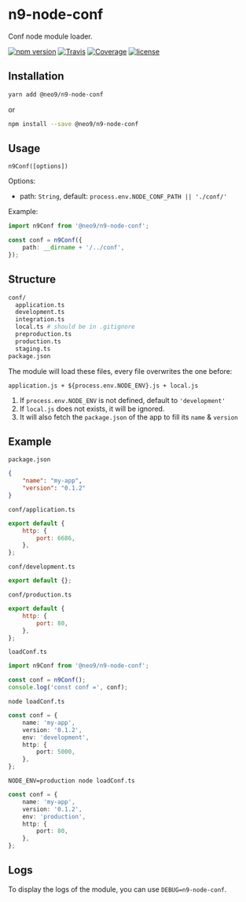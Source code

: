 # n9-node-conf

Conf node module loader.

[![npm version](https://img.shields.io/npm/v/@neo9/n9-node-conf.svg)](https://www.npmjs.com/package/@neo9/n9-node-conf)
[![Travis](https://img.shields.io/travis/neo9/n9-node-conf/master.svg)](https://travis-ci.org/neo9/n9-node-conf)
[![Coverage](https://img.shields.io/codecov/c/github/neo9/n9-node-conf/master.svg)](https://codecov.io/gh/neo9/n9-node-conf)
[![license](https://img.shields.io/github/license/neo9/n9-node-conf.svg)](https://github.com/neo9/n9-node-conf/blob/master/LICENSE)

## Installation

```bash
yarn add @neo9/n9-node-conf
```

or

```bash
npm install --save @neo9/n9-node-conf
```

## Usage

`n9Conf([options])`

Options:

- path: `String`, default: `process.env.NODE_CONF_PATH || './conf/'`

Example:

```ts
import n9Conf from '@neo9/n9-node-conf';

const conf = n9Conf({
	path: __dirname + '/../conf',
});
```

## Structure

```bash
conf/
  application.ts
  development.ts
  integration.ts
  local.ts # should be in .gitignore
  preproduction.ts
  production.ts
  staging.ts
package.json
```

The module will load these files, every file overwrites the one before:

`application.js + ${process.env.NODE_ENV}.js + local.js`

1. If `process.env.NODE_ENV` is not defined, default to `'development'`
2. If `local.js` does not exists, it will be ignored.
3. It will also fetch the `package.json` of the app to fill its `name` & `version`

## Example

`package.json`

```json
{
	"name": "my-app",
	"version": "0.1.2"
}
```

`conf/application.ts`

```js
export default {
	http: {
		port: 6686,
	},
};
```

`conf/development.ts`

```js
export default {};
```

`conf/production.ts`

```js
export default {
	http: {
		port: 80,
	},
};
```

`loadConf.ts`

```js
import n9Conf from '@neo9/n9-node-conf';

const conf = n9Conf();
console.log('const conf =', conf);
```

`node loadConf.ts`

```typescript
const conf = {
	name: 'my-app',
	version: '0.1.2',
	env: 'development',
	http: {
		port: 5000,
	},
};
```

`NODE_ENV=production node loadConf.ts`

```typescript
const conf = {
	name: 'my-app',
	version: '0.1.2',
	env: 'production',
	http: {
		port: 80,
	},
};
```

## Logs

To display the logs of the module, you can use `DEBUG=n9-node-conf`.
